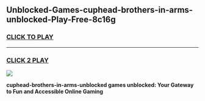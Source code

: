 
## Unblocked-Games-cuphead-brothers-in-arms-unblocked-Play-Free-8c16g
<h3>
<a href="https://premium76.site?title=cuphead-brothers-in-arms-unblocked&ref=12A">CLICK TO PLAY</a></h3>
<hr>

<h3>
<a href="https://premium76.site?title=cuphead-brothers-in-arms-unblocked&ref=12A">CLICK 2 PLAY</a>
  
</h3>

<a href="https://premium76.site?title=cuphead-brothers-in-arms-unblocked&ref=12A"><img src="https://clearcache.store/games.png"></a>


**cuphead-brothers-in-arms-unblocked games unblocked: Your Gateway to Fun and Accessible Online Gaming**
